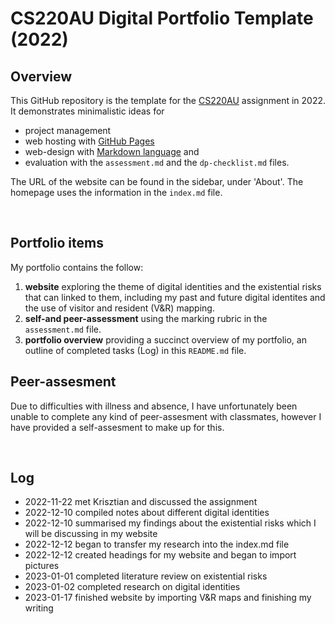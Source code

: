 # CS220AU Digital Portfolio Template (2022)
## Overview
This GitHub repository is the template for the [CS220AU](https://github.com/khofstadter/CS220AU) assignment in 2022. It demonstrates minimalistic ideas for 

- project management
- web hosting with [GitHub Pages](https://pages.github.com/) 
- web-design with [Markdown language](https://guides.github.com/features/mastering-markdown/) and
- evaluation with the `assessment.md` and the `dp-checklist.md` files. 

The URL of the website can be found in the sidebar, under 'About'. The homepage uses the information in the `index.md` file.

<br>

## Portfolio items
My portfolio contains the follow:

1. **website** exploring the theme of digital identities and the existential risks that can linked to them, including my past and future digital identites and the use of visitor and resident (V&R) mapping.
2. **self-and peer-assessment** using the marking rubric in the `assessment.md` file.
3. **portfolio overview** providing a succinct overview of my portfolio, an outline of completed tasks (Log) in this `README.md` file. 

## Peer-assesment 
Due to difficulties with illness and absence, I have unfortunately been unable to complete any kind of peer-assesment with classmates, however I have provided a self-assesment to make up for this.


<br>

## Log

- 2022-11-22 met Krisztian and discussed the assignment 
- 2022-12-10 compiled notes about different digital identities 
- 2022-12-10 summarised my findings about the existential risks which I will be discussing in my website 
- 2022-12-12 began to transfer my research into the index.md file 
- 2022-12-12 created headings for my website and began to import pictures 
- 2023-01-01 completed literature review on existential risks 
- 2023-01-02 completed research on digital identities 
- 2023-01-17 finished website by importing V&R maps and finishing my writing

<br>



